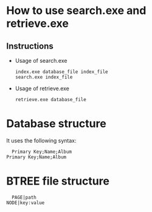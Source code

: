 # How to use search.exe and retrieve.exe

Instructions
------------

+ Usage of search.exe

      index.exe database_file index_file
      search.exe index_file

+ Usage of retrieve.exe

      retrieve.exe database_file

# Database structure

It uses the following syntax:

      Primary Key;Name;Album
    Primary Key;Name;Album

# BTREE file structure

      PAGE|path
    NODE|key:value
